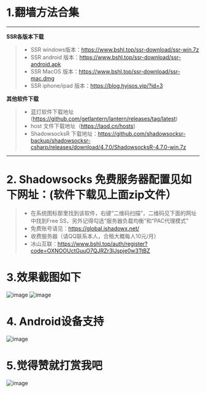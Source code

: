 # 1.翻墙方法合集

---

**SSR各版本下载**

>+ SSR windows版本：https://www.bshl.top/ssr-download/ssr-win.7z
>+ SSR android 版本：https://www.bshl.top/ssr-download/ssr-android.apk
>+ SSR MacOS 版本：https://www.bshl.top/ssr-download/ssr-mac.dmg
>+ SSR iphone/ipad 版本：https://blog.hyjsos.vip/?id=3

**其他软件下载**
>+  蓝灯软件下载地址 (https://github.com/getlantern/lantern/releases/tag/latest)
>+  host 文件下载地址（https://laod.cn/hosts)
>+ ShadowsocksR 下载地址：https://github.com/shadowsocksr-backup/shadowsocksr-csharp/releases/download/4.7.0/ShadowsocksR-4.7.0-win.7z

---

# 2. Shadowsocks 免费服务器配置见如下网址：(软件下载见上面zip文件）
>+ 在系统图标那里找到该软件，右键“二维码扫描”，二维码见下面的网址中找到Free SS，另外记得勾选“服务器负载均衡”和“PAC代理模式”
>+ 免费账号请见：https://global.ishadowx.net/
>+ 收费服务器（请QQ联系本人，合租大概每人10元/月）
>+ 冰山互联：https://www.bshl.top/auth/register?code=OXNOOUctGuuO7QJRZr3lJspje0w3TtBZ

# 3.效果截图如下
![image](https://github.com/ZSCDumin/VPN/blob/master/2.png)
![image](https://github.com/ZSCDumin/VPN/blob/master/3.png)

# 4. Android设备支持
![image](https://github.com/ZSCDumin/VPN/blob/master/4.png)

# 5.觉得赞就打赏我吧
![image](https://github.com/ZSCDumin/ZhiXinApp/raw/master/screenshoot/17.png)
